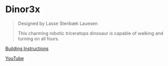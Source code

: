 # Dinor3x

> Designed by Lasse Stenbæk Lauesen
>
> This charming robotic triceratops dinosaur is capable of walking and turning on all fours.

[Building Instructions](https://www.lego.com/cdn/cs/set/assets/bltad10c02978864265/DINOR3X.pdf)

[YouTube](https://www.youtube.com/watch?v=eG5xdZ3l1AQ)
